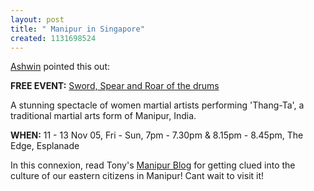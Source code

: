 ```yaml
--- 
layout: post
title: " Manipur in Singapore"
created: 1131698524
---
```

<a href="http://ashwink.net">Ashwin</a> pointed this out:

<strong>FREE EVENT:</strong>
<a href="http://www.esplanade.com/SOPApp/espsop/portal_proxy?uri=wKDCofvdlJ.KM7or6!sMIE.HOG4WjR7VgXm=U409ME5yFBi2k0uY@49ih@gX,7sVKsQGS.sJFM">Sword, Spear and Roar of the drums</a>

A stunning spectacle of women martial artists performing 'Thang-Ta', a traditional martial arts form of Manipur, India.

<strong>WHEN:</strong> 11 - 13 Nov 05, Fri - Sun, 7pm - 7.30pm & 8.15pm - 8.45pm, The Edge, Esplanade

In this connexion, read Tony's <a href="http://tony_imp.blogspot.com/">Manipur Blog</a> for getting clued into the culture of our eastern citizens in Manipur! Cant wait to visit it! 
